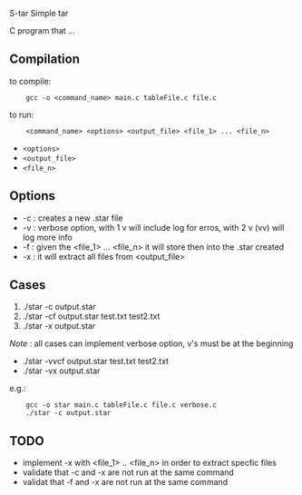 S-tar
Simple tar

C program that ...


## Compilation

to compile:
```
    gcc -o <command_name> main.c tableFile.c file.c
```

to run:
```
    <command_name> <options> <output_file> <file_1> ... <file_n>
```
- `<options>` 
- `<output_file>` 
- `<file_n>`

## Options
- -c : creates a new .star file
- -v : verbose option, with 1 v will include log for erros, with 2 v (vv) will log more info
- -f : given the \<file_1\> ... \<file_n\> it will store then into the .star created
- -x : it will extract all files from <output_file>

## Cases

1. ./star -c output.star
2. ./star -cf output.star test.txt test2.txt
3. ./star -x output.star

*Note* : all cases can implement verbose option, v's must be at the beginning
- ./star -vvcf output.star test.txt test2.txt
- ./star -vx output.star

e.g.:
```
    gcc -o star main.c tableFile.c file.c verbose.c
    ./star -c output.star
```

## TODO

- implement -x with <file_1> .. <file_n> in order to extract specfic files
- validate that -c and -x are not run at the same command
- validat that -f and -x are not run at the same command